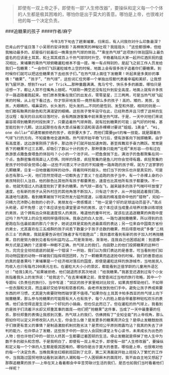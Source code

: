 > 即使有一双上帝之手，即使有一部“人生修改器”，要操纵和定义每一个个体的人生都是极其困难的，哪怕你是出于莫大的善意。哪怕是上帝，也很难对他的每一个决定负责。

###追糖果的孩子
####作者/麻宁

						今年3月下旬去了趟柬埔寨，归来后，有人问我你对什么印象最深？巴肯山的宁谧日落？小吴哥的安详倒影？高棉微笑的神秘壮观？我摇摇头：“这些都很棒，但给我触动最多的，却是临行前最后一晚乘坐热气球的体验。”“乘坐热气球”这项旅行体验国际上最负盛名的应该是土耳其，和土耳其成百上千热气球同时升空、平稳着陆后大家一起开红酒庆祝的盛况相比，柬埔寨的乘热气球俯瞰暹粒根本不值一提。唯一有点特别的，是起飞之前工作人员发给我们一包糖果：“一会你们飞跃暹粒城市上空的时候，地面上会有很多孩子追着你们要糖果。到时候你们就可以把这些糖果丢下去给孩子们。”在热气球上面往下发糖果！听起来是多美妙的事情！“糖果”、“孩子”、“热气球”，这些词汇任凭哪一个单独出现都代表着幸福和美好，让我想到飞屋环游，想到Treat or Trick……那种童趣满满、鬼马兮兮、快乐多多的画面，哪怕只是设想一下，都让人禁不住嘴角上翘呢。气球刚一腾空还没有拉升到安全高度，地面上就有许多孩子一路追随着跑起来。他们原本聚集在我们的出发点，零零星星，三三两两，可是当热气球飞起来的时候，从上往下看过去，你才惊异地发现——竟然有那么多的孩子！高的，矮的，男孩，女孩，大眼睛的，塌鼻梁的，长头发的，短头发的……不同的是性别、发型和外貌，相同的则是——他们都有黝黑的肤色和充满渴望的眼睛。这些孩子常年驻守在此，已经熟悉并且习惯了这样的生活议程：每天的日出和日落时分，会有两拨游客集中前来乘坐热气球。于是，一天中对他们来说最容易得到糖果的时段到来了。只要追着热气球奔跑，就有捡到糖果的可能；运气好的时候，甚至能捡到十几颗。这比起那些在各大景点操着汉语和英语赤裸裸讨要说“姐姐，1美金”、“Hi, one dollar”却通常被拒绝的孩子，收获要大多了。而他们需要get的唯一技能，就是跟着热气球飞行的方向，不知疲惫地全速奔跑。热气球开始平稳飞行后，便有游客向下抛掷糖果。由于有高度差，这边游客刚扬了扬手，那边孩子们就开始加速奔跑，甚至挥舞双手奋力腾跃。常常是丢下的糖果不过三五颗，却吸引了数以十计的孩子。那种景象只能用“壮观”来形容——你有过在旅游景点撒鱼食喂鱼的体验吗？小小的一个池子间，一把鱼食抛下去，满池子的鱼都聚集在同一个点，鱼群密集得简直让人恐惧。同样的场景，疯狂聚集的是鱼儿时你会觉得有趣，疯狂聚集的是孩子时你却会觉得心酸——这些不问意义不计目的不知疲倦一路奔跑的孩子啊，就为了这寥寥的几颗糖果，日复一日地做着同样的动作，得着同样的甜头，他们当下的快乐也许是真实的，可是会否有那么一天，他们忽然觉得这一切都失去了意义？在追跑的孩子当中，有一个赤裸上身的小男孩特别引人注目。他的肤色比其他所有孩子都要黑些，速度也比其他所有孩子都要快。不一会，他就凭借过人的速度抢到了更多的糖果。热气球一直在飞，越来越多的孩子气喘吁吁放慢了速度，也有新的孩子从另外村庄的其他角落不断加入，只有这个孩子，从一开始就追着我们跑，高速地匀速跑，看到糖果被抛下时突然发力猛然提速，以极高的精准度命中他的“猎物”，宛如一只精力充沛野心勃勃的小豹子。男朋友在一旁感慨说：“他一定是个好的足球运动员苗子。”我点头称是，却不免想：这个本应该坐在课堂里读书的男孩，这个本应该当成重点培养对象训练球技的男孩，这个拥有出众体能速度惊人的男孩，难道他的童年时光，就该在这追逐糖果的奔跑中度过吗？热气球上的众生相同样值得玩味。我身边的白人女孩，一路匀速抛撒糖果，所以得到的总是跑在队伍最前面的那几个孩子，她说这样是奖励先进最直观的表达；另一位来自中国南方省份的男士，尤其喜欢在三五成群的孩子间丢下数量少于孩子总数的糖果，然后得意地说“多像‘二桃杀三士’的典故，我就是要告诉他们强者才有可能胜出”；我则喜欢看到有新的孩子加入时再抛糖果，目的是努力做到见者有份利益均沾……可是渐渐地，渐渐地，连我自己也困惑起来：到底哪一种方式是正确的？还是哪一种都不正确，热气球上的我们，向田野上的他们投掷糖果的这种行为，完完全全彻彻底底的就是一个错误？一开始，我们以为我们表达的是善意，可当看到他们如同动物园里的动物一样被我们指挥得团团转，为了一颗糖果而追逐抢夺的时候，我们的善意结出的真的是善果吗？柬埔寨是一个经济相对落后的国度，即使是暹粒这样的旅游城市，当地居民人均收入也只有每月200美元左右。在暹粒大大小小的景区，都能看到正值学龄的儿童用外语乞讨：“给我1美元。”如果被拒绝，他们就退而求其次地说：“给我糖果。”我甚至还遇到过有个小女孩指着我头上的发饰说：“给我这个。”在去柬埔寨之前，我曾查阅过当地的旅行攻略，其中一个专题叫《负责任的旅行》，当中写道：“郊区的孩子家里相对比较穷，如果真想帮助他们，不如带一些衣服和文具，而且最好交给学校和慈善机构，由老师发放到他们手中。避免让孩子养成索要东西的坏习惯，尤其是为索要财物而辍学更不值得。”如果你在土耳其卡帕多西亚的热气球上向下抛撒糖果，那么参与抢糖果的可能既有大人也有孩子，每个人的脸上都会带着那种轻松欢乐的表情，他们会觉得这是生活中一个好玩的小插曲，但也仅此而已了。但在暹粒的热气球上，我看到的是孩子们流着汗水却又郑重其事的面庞——他们把“抢糖果”这件事，当成了一天中最重要的任务，那份郑重的表情让我感到沉重。热气球上的我们，仿佛拥有了“全知全能”的上帝视角，那么假如你可以定义并修改别人的人生，你会怎么做？是发更多的糖果周济众生？是停止发糖鼓励孩子们做更有意义的事情？是制造激励机制优胜劣汰？是贯彻公平原则雨露均沾？我真的失去了评判的能力，也许停止了发糖，这些孩子中的一部分人会回到课堂上专心读书，未来成长为出色的人物；但也许他们中的一部分人终其一生都要过着困顿的生活，停止发糖就是停掉了他人生中为数不多的甜头和念想。于是我明白了，即使有一双上帝之手，即使有一部“人生修改器”，要操纵和定义每一个个体的人生都是极其困难的，哪怕你是出于莫大的善意。哪怕是上帝，也很难对他的每一个决定负责。当晚我乘坐红眼航班回到了北京，第二天清晨就开始上班投入了繁忙的工作中，当我路过国贸地铁站看到汹涌的人潮和每一个人困顿麻木的面庞时，我不由自主地又想起了那群追糖果的孩子——上帝在天上看着都会中辛苦劳碌讨生活的我们，是否也如我们当时看着他们一样呢？			  		